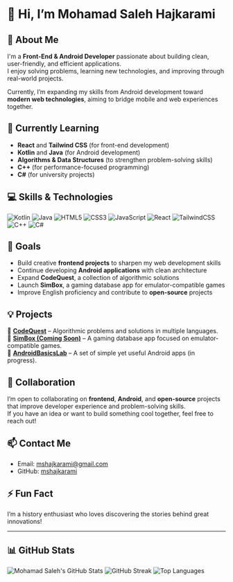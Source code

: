 # 👋 Hi, I’m Mohamad Saleh Hajkarami

## 🚀 About Me
I'm a **Front-End & Android Developer** passionate about building clean, user-friendly, and efficient applications.  
I enjoy solving problems, learning new technologies, and improving through real-world projects.

Currently, I’m expanding my skills from Android development toward **modern web technologies**, aiming to bridge mobile and web experiences together.

## 🌱 Currently Learning
- **React** and **Tailwind CSS** (for front-end development)
- **Kotlin** and **Java** (for Android development)
- **Algorithms & Data Structures** (to strengthen problem-solving skills)
- **C++** (for performance-focused programming)
- **C#** (for university projects)

## 💻 Skills & Technologies
![Kotlin](https://img.shields.io/badge/Kotlin-%230095D5.svg?style=for-the-badge&logo=kotlin&logoColor=white)
![Java](https://img.shields.io/badge/Java-%23ED8B00.svg?style=for-the-badge&logo=java&logoColor=white)
![HTML5](https://img.shields.io/badge/HTML5-%23E34F26.svg?style=for-the-badge&logo=html5&logoColor=white)
![CSS3](https://img.shields.io/badge/CSS3-%231572B6.svg?style=for-the-badge&logo=css3&logoColor=white)
![JavaScript](https://img.shields.io/badge/JavaScript-%23F7DF1E.svg?style=for-the-badge&logo=javascript&logoColor=black)
![React](https://img.shields.io/badge/React-%2361DAFB.svg?style=for-the-badge&logo=react&logoColor=black)
![TailwindCSS](https://img.shields.io/badge/TailwindCSS-%2306B6D4.svg?style=for-the-badge&logo=tailwindcss&logoColor=white)
![C++](https://img.shields.io/badge/C++-%2300599C.svg?style=for-the-badge&logo=c%2B%2B&logoColor=white)
![C#](https://img.shields.io/badge/C%23-%23239120.svg?style=for-the-badge&logo=c-sharp&logoColor=white)

## 🎯 Goals
- Build creative **frontend projects** to sharpen my web development skills  
- Continue developing **Android applications** with clean architecture  
- Expand **CodeQuest**, a collection of algorithmic solutions  
- Launch **SimBox**, a gaming database app for emulator-compatible games  
- Improve English proficiency and contribute to **open-source** projects  

## 💡 Projects
🔹 [**CodeQuest**](https://github.com/mshajkarami/CodeQuest) – Algorithmic problems and solutions in multiple languages.  
🔹 [**SimBox (Coming Soon)**](https://github.com/mshajkarami/SimBox) – A gaming database app focused on emulator-compatible games.  
🔹 [**AndroidBasicsLab**](https://github.com/mshajkarami/AndroidBasicsLab) – A set of simple yet useful Android apps (in progress).

## 🤝 Collaboration
I’m open to collaborating on **frontend**, **Android**, and **open-source** projects that improve developer experience and problem-solving skills.  
If you have an idea or want to build something cool together, feel free to reach out!

## 📫 Contact Me
- Email: mshajkarami@gmail.com  
- GitHub: [mshajkarami](https://github.com/mshajkarami)

## ⚡ Fun Fact
I’m a history enthusiast who loves discovering the stories behind great innovations!

---

## 📊 GitHub Stats
![Mohamad Saleh's GitHub Stats](https://github-readme-stats.vercel.app/api?username=mshajkarami&show_icons=true&theme=dark&count_private=true)
![GitHub Streak](https://streak-stats.demolab.com/?user=mshajkarami&theme=dark)
![Top Languages](https://github-readme-stats.vercel.app/api/top-langs/?username=mshajkarami&layout=compact&theme=dark)
